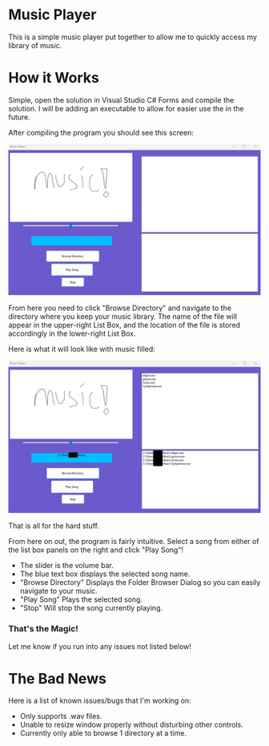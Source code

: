 # Music Player

This is a simple music player put together to allow me to quickly access my library of music. 

# How it Works

Simple, open the solution in Visual Studio C# Forms and compile the solution. I will be adding an executable to allow for easier use the in the future.

After compiling the program you should see this screen:

![This is an Image](https://github.com/Codeglizzy/music-player/blob/main/SoundTest/interface.png?raw=true)

   
From here you need to click "Browse Directory" and navigate to the directory where you keep your music library. The name of the file will appear in the upper-right List Box, and the location of the file is stored accordingly in the lower-right List Box.

Here is what it will look like with music filled:

![This is another image](https://github.com/Codeglizzy/music-player/blob/main/SoundTest/filled_Interface.png?raw=true)

That is all for the hard stuff. 

From here on out, the program is fairly intuitive. Select a song from either of the list box panels on the right and click "Play Song"!

* The slider is the volume bar.
* The blue text box displays the selected song name.
* "Browse Directory" Displays the Folder Browser Dialog so you can easily navigate to your music.
* "Play Song" Plays the selected song.
* "Stop" Will stop the song currently playing.

### That's the Magic!

Let me know if you run into any issues not listed below!


# The Bad News

Here is a list of known issues/bugs that I'm working on:
* Only supports .wav files.
* Unable to resize window properly without disturbing other controls.
* Currently only able to browse 1 directory at a time.


